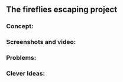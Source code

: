 ## The fireflies escaping project
### Concept:

### Screenshots and video:

### Problems:

### Clever Ideas:
